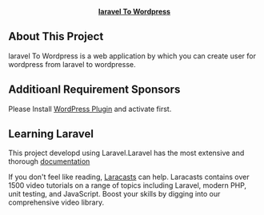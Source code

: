<p align="center"><b><a href="https://laravelaura.com" target="_blank">laravel To Wordpress</a></b></p>


## About This Project

laravel To Wordpress is a web application by which you can create user for wordpress from laravel to wordpresse.

## Additioanl Requirement Sponsors
Please Install [WordPress Plugin](https://github.com/NavidAnjum/Plugin_User_Creation_From_laravel.git) and activate first.

## Learning Laravel

This project developd using Laravel.Laravel has the most extensive and thorough [documentation](https://laravelaura.com)

If you don't feel like reading, [Laracasts](https://laracasts.com) can help. Laracasts contains over 1500 video tutorials on a range of topics including Laravel, modern PHP, unit testing, and JavaScript. Boost your skills by digging into our comprehensive video library.


